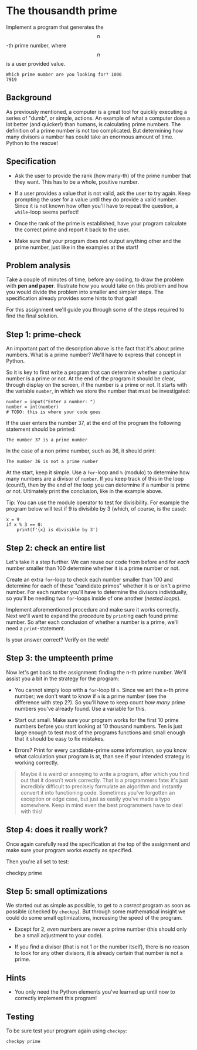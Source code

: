 # The thousandth prime

Implement a program that generates the $$n$$-th prime number, where $$n$$ is a user provided value.

    Which prime number are you looking for? 1000
    7919

## Background

As previously mentioned, a computer is a great tool for quickly executing a series of "dumb", or simple, actions. An example of what a computer does a lot better (and quicker!) than humans, is calculating prime numbers. The definition of a prime number is not too complicated. But determining how many divisors a number has could take an enormous amount of time. Python to the rescue!

## Specification

* Ask the user to provide the rank (how many-th) of the prime number that they want. This has to be a whole, positive number.

* If a user provides a value that is not valid, ask the user to try again. Keep prompting the user for a value until they do provide a valid number. Since it is not known how often you'll have to repeat the question, a `while`-loop seems perfect!

* Once the rank of the prime is established, have your program calculate the correct prime and report it back to the user.

* Make sure that your program does not output anything other and the prime number, just like in the examples at the start!

## Problem analysis

Take a couple of minutes of time, before any coding, to draw the problem with **pen and paper**. Illustrate how you would take on this problem and how you would divide the problem into smaller and simpler steps. The specification already provides some hints to that goal!

For this assignment we'll guide you through some of the steps required to find the final solution.

## Step 1: prime-check

An important part of the description above is the fact that it's about prime numbers. What is a prime number? We'll have to express that concept in Python.

So it is key to first write a program that can determine whether a particular number is a prime or not. At the end of the program it should be clear, through display on the screen, if the number is a prime or not. It starts with the variable `number`, in which we store the number that must be investigated:

    number = input("Enter a number: ")
    number = int(number)
    # TODO: this is where your code goes

If the user enters the number 37, at the end of the program the following statement should be printed:

    The number 37 is a prime number

In the case of a non prime number, such as 36, it should print:

    The number 36 is not a prime number

At the start, keep it simple. Use a `for`-loop and `%` (modulo) to determine how many numbers are a divisor of `number`. If you keep track of this in the loop (count!), then by the end of the loop you can determine if a number is prime or not. Ultimately print the conclusion, like in the example above.

Tip: You can use the module operator to test for divisibility. For example the program below will test if 9 is divisible by 3 (which, of course, is the case):

    x = 9
    if x % 3 == 0:
        print(f'{x} is divisible by 3')

## Step 2: check an entire list

Let's take it a step further. We can reuse our code from before and for *each* number smaller than 100 determine whether it is a prime number or not.

Create an extra `for`-loop to check each number smaller than 100 and determine for each of these "candidate primes" whether it is or isn't a prime number. For each number you'll have to determine the divisors individually, so you'll be needing two `for`-loops inside of one another (*nested loops*).

Implement aforementioned procedure and make sure it works correctly. Next we'll want to expand the procedure by `print`ing each found prime number. So after each conclusion of whether a number is a prime, we'll need a `print`-statement.

Is your answer correct? Verify on the web!

## Step 3: the umpteenth prime

Now let's get back to the assignment: finding the n-th prime number. We'll assist you a bit in the strategy for the program:

* You cannot simply loop with a `for`-loop til `n`. Since we ant the `n`-th prime number; we don't want to know if `n` is a prime number (see the difference with step 2?). So you'll have to keep count *how many* prime numbers you've already found. Use a variable for this.

* Start out small. Make sure your program works for the first 10 prime numbers before you start looking at 10 thousand numbers. Ten is just large enough to test most of the programs functions and small enough that it should be easy to fix mistakes.

* Errors? Print for every candidate-prime some information, so you know what calculation your program is at, than see if your intended strategy is working correctly.

> Maybe it is weird or annoying to write a program, after which you find out that it doesn't work correctly. That is a programmers fate: it's just incredibly difficult to precisely formulate an algorithm and instantly convert it into functioning code. Sometimes you've forgotten an exception or edge case, but just as easily you've made a typo somewhere. Keep in mind even the best programmers have to deal with this!

## Step 4: does it really work?

Once again carefully read the specification at the top of the assignment and make sure your program works exactly as specified.

Then you're all set to test:

  checkpy prime

## Step 5: small optimizations

We started out as simple as possible, to get to a *correct* program as soon as possible (checked by `checkpy`). But through some mathematical insight we could do some small optimizations, increasing the speed of the program.

* Except for 2, *even* numbers are never a prime number (this should only be a small adjustment to your code).

* If you find a divisor (that is not 1 or the number itself), there is no reason to look for any other divisors, it is already certain that number is not a prime.


## Hints

* You only need the Python elements you've learned up until now to correctly implement this program!

## Testing

To be sure test your program again using `checkpy`:

    checkpy prime
